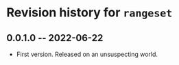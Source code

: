 # Revision history for `rangeset`

## 0.0.1.0 -- 2022-06-22

* First version. Released on an unsuspecting world.
